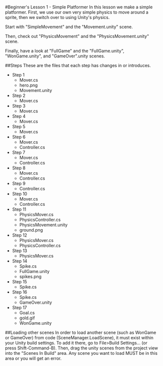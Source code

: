 #Beginner's Lesson 1 - Simple Platformer
In this lesson we make a simple platformer. First, we use our own very simple physics to move around a sprite, then we switch over to using Unity's physics.

Start with "SimpleMovement" and the "Movement.unity" scene.

Then, check out "PhysicsMovement" and the "PhysicsMovement.unity" scene.

Finally, have a look at "FullGame" and the "FullGame.unity", "WonGame.unity", and "GameOver".unity scenes.

##Steps
These are the files that each step has changes in or introduces.

* Step 1
    * Mover.cs
    * hero.png
    * Movement.unity
* Step 2
    * Mover.cs
* Step 3
    * Mover.cs
* Step 4
    * Mover.cs
* Step 5
    * Mover.cs
* Step 6
    * Mover.cs
    * Controller.cs
* Step 7
    * Mover.cs
    * Controller.cs
* Step 8
    * Mover.cs
    * Controller.cs
* Step 9
    * Controller.cs
* Step 10
    * Mover.cs
    * Controller.cs
* Step 11
    * PhysicsMover.cs
    * PhysicsController.cs
    * PhysicsMovement.unity
    * ground.png
* Step 12
    * PhysicsMover.cs
    * PhysicsController.cs
* Step 13
    * PhysicsMover.cs
* Step 14
    * Spike.cs
    * FullGame.unity
    * spikes.png
* Step 15
    * Spike.cs
* Step 16
    * Spike.cs
    * GameOver.unity
* Step 17
    * Goal.cs
    * gold.gif
    * WonGame.unity
    
##Loading other scenes
In order to load another scene (such as WonGame or GameOver) from code (SceneManager.LoadScene), it must exist within your Unity build settings. To add it there, go to File>Build Settings... (or press Shift-Command-B). Then, drag the unity scenes from the project view into the "Scenes In Build" area. Any scene you want to load MUST be in this area or you will get an error.